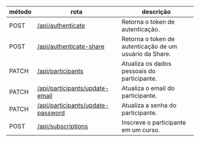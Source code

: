 | método | rota                                                                  | descrição                                               |
| ------ | --------------------------------------------------------------------- | ------------------------------------------------------- |
| POST   | [/api/authenticate](./authenticate/authentication.md)                 | Retorna o token de autenticação.                        |
| POST   | [/api/authenticate-share](./authenticate/authenticationShare.md)      | Retorna o token de autenticação de um usuário da Share. |
| PATCH  | [/api/participants](./participants/updatePersonalData.md)             | Atualiza os dados pessoais do participante.             |
| PATCH  | [/api/participants/update-email](./participants/updateEmail.md)       | Atualiza o email do participante.                       |
| PATCH  | [/api/participants/update-password](./participants/updatePassword.md) | Atualiza a senha do participante.                       |
| POST   | [/api/subscriptions](./subscriptions/subscribe.md)                    | Inscreve o participante em um curso.                    |
